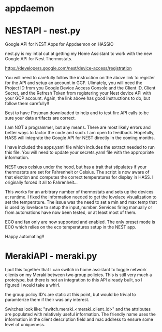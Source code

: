 # appdaemon

# NESTAPI - nest.py

Google API for NEST Apps for Appdaemon on HASSIO

nest.py is my intial cut at getting my Home Assistant to work with the new Google API for Nest Thermostats.

https://developers.google.com/nest/device-access/registration

You will need to carefully follow the instruction on the above link to register for the API and setup an account in GCP.  Ulimately, you will need the Project ID from you Google Device Access Console and the Client ID, Client Secret, and the Refresh Token from registering your Nest device API with your GCP account.  Again, the link above has good instructions to do, but follow them carefully!!

Best to have Postman downloaded to help and to test fire API calls to be sure your data artifacts are correct.

I am NOT a programmer, but any means.  There are most likely errors and better ways to factor the code and such.  I am open to feedback.  Hopefully, HASS will integrate the Google API for NEST directly in the coming months.

I have included the apps.yaml file which includes the extract needed to run this file.  You will need to update your secrets.yaml file with the appropriate information.

NEST uses celsius under the hood, but has a trait that stipulates if your thermostats are set for Fahrenheit or Celsius.  The script is now aware of that election and computes the correct temperatures for display in HASS.  I originally forced it all to Fahrenheit...

This works for an arbitrary number of thermostats and sets up the devices at runtime.  I fixed the information needed to get the lovelace visualization to set the temperature.  The issue was the need to set a min and max temp that is used by lovelace to setup the input_number.  Services firing manually or from automations have now been tested, or at least most of them.

ECO and fan only are now supported and enabled.  The only preset mode is ECO which relies on the eco temperatures setup in the NEST app.

Happy automating!!

# MerakiAPI - meraki.py

I put this together that I can switch in home assistant to toggle network clients on my Meraki between two group policies.  This is still very much a prototype, but there is not an integration to this API already built, so I figured I would take a whirl.

the group policy ID's are static at this point, but would be trivial to paramterize them if their was any interest.

Switches look like: "switch.meraki_<meraki_client_id>" and the attributes are populated with relatively useful information.  The friendly name uses the information in the client description field and mac address to ensure some level of uniqueness.
